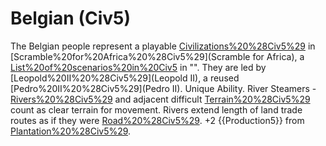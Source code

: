 # Belgian (Civ5)

The Belgian people represent a playable [Civilizations%20%28Civ5%29](civilization) in [Scramble%20for%20Africa%20%28Civ5%29](Scramble for Africa), a [List%20of%20scenarios%20in%20Civ5](scenario) in "". They are led by [Leopold%20II%20%28Civ5%29](Leopold II), a reused [Pedro%20II%20%28Civ5%29](Pedro II).
Unique Ability.
River Steamers - [Rivers%20%28Civ5%29](Rivers) and adjacent difficult [Terrain%20%28Civ5%29](terrain) count as clear terrain for movement. Rivers extend length of land trade routes as if they were [Road%20%28Civ5%29](roads). +2 {{Production5}} from [Plantation%20%28Civ5%29](Plantations).